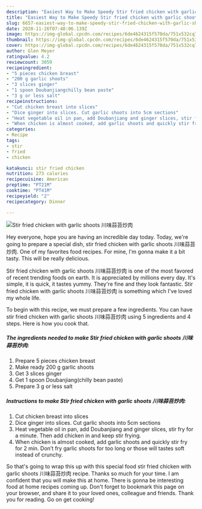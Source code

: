 ```yaml
---
description: "Easiest Way to Make Speedy Stir fried chicken with garlic shoots 川味蒜苔炒肉"
title: "Easiest Way to Make Speedy Stir fried chicken with garlic shoots 川味蒜苔炒肉"
slug: 6657-easiest-way-to-make-speedy-stir-fried-chicken-with-garlic-shoots
date: 2020-11-26T07:48:06.139Z
image: https://img-global.cpcdn.com/recipes/6de4624315f570da/751x532cq70/stir-fried-chicken-with-garlic-shoots-川味蒜苔炒肉-recipe-main-photo.jpg
thumbnail: https://img-global.cpcdn.com/recipes/6de4624315f570da/751x532cq70/stir-fried-chicken-with-garlic-shoots-川味蒜苔炒肉-recipe-main-photo.jpg
cover: https://img-global.cpcdn.com/recipes/6de4624315f570da/751x532cq70/stir-fried-chicken-with-garlic-shoots-川味蒜苔炒肉-recipe-main-photo.jpg
author: Glen Meyer
ratingvalue: 4.2
reviewcount: 3059
recipeingredient:
- "5 pieces chicken breast"
- "200 g garlic shoots"
- "3 slices ginger"
- "1 spoon Doubanjiangchilly bean paste"
- "3 g or less salt"
recipeinstructions:
- "Cut chicken breast into slices"
- "Dice ginger into slices. Cut garlic shoots into 5cm sections"
- "Heat vegetable oil in pan, add Doubanjiang and ginger slices, stir fry for a minute. Then add chicken in and keep stir frying."
- "When chicken is almost cooked, add garlic shoots and quickly stir fry for 2 min. Don’t fry garlic shoots for too long or those will tastes soft instead of crunchy."
categories:
- Recipe
tags:
- stir
- fried
- chicken

katakunci: stir fried chicken 
nutrition: 273 calories
recipecuisine: American
preptime: "PT21M"
cooktime: "PT41M"
recipeyield: "2"
recipecategory: Dinner

---
```



![Stir fried chicken with garlic shoots 川味蒜苔炒肉](https://img-global.cpcdn.com/recipes/6de4624315f570da/751x532cq70/stir-fried-chicken-with-garlic-shoots-川味蒜苔炒肉-recipe-main-photo.jpg)

Hey everyone, hope you are having an incredible day today. Today, we're going to prepare a special dish, stir fried chicken with garlic shoots 川味蒜苔炒肉. One of my favorites food recipes. For mine, I'm gonna make it a bit tasty. This will be really delicious.



Stir fried chicken with garlic shoots 川味蒜苔炒肉 is one of the most favored of recent trending foods on earth. It is appreciated by millions every day. It's simple, it is quick, it tastes yummy. They're fine and they look fantastic. Stir fried chicken with garlic shoots 川味蒜苔炒肉 is something which I've loved my whole life.


To begin with this recipe, we must prepare a few ingredients. You can have stir fried chicken with garlic shoots 川味蒜苔炒肉 using 5 ingredients and 4 steps. Here is how you cook that.

<!--inarticleads1-->

##### The ingredients needed to make Stir fried chicken with garlic shoots 川味蒜苔炒肉:

1. Prepare 5 pieces chicken breast
1. Make ready 200 g garlic shoots
1. Get 3 slices ginger
1. Get 1 spoon Doubanjiang(chilly bean paste)
1. Prepare 3 g or less salt




<!--inarticleads2-->

##### Instructions to make Stir fried chicken with garlic shoots 川味蒜苔炒肉:

1. Cut chicken breast into slices
1. Dice ginger into slices. Cut garlic shoots into 5cm sections
1. Heat vegetable oil in pan, add Doubanjiang and ginger slices, stir fry for a minute. Then add chicken in and keep stir frying.
1. When chicken is almost cooked, add garlic shoots and quickly stir fry for 2 min. Don’t fry garlic shoots for too long or those will tastes soft instead of crunchy.




So that's going to wrap this up with this special food stir fried chicken with garlic shoots 川味蒜苔炒肉 recipe. Thanks so much for your time. I am confident that you will make this at home. There is gonna be interesting food at home recipes coming up. Don't forget to bookmark this page on your browser, and share it to your loved ones, colleague and friends. Thank you for reading. Go on get cooking!
